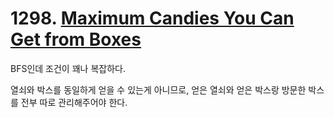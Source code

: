 # 1298. [Maximum Candies You Can Get from Boxes](./1298.cpp)

BFS인데 조건이 꽤나 복잡하다.

열쇠와 박스를 동일하게 얻을 수 있는게 아니므로, 얻은 열쇠와 얻은 박스랑 방문한 박스를 전부 따로 관리해주어야 한다.
